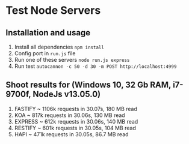# Test Node Servers

## Installation and usage

1.  Install all dependencies `npm install`
2.  Config port in `run.js` file
3.  Run one of these servers `node run.js express`
4.  Run test `autocannon -c 50 -d 30 -m POST http://localhost:4999`

## Shoot results for (Windows 10, 32 Gb RAM, i7-9700f, NodeJs v13.05.0)

1. FASTIFY  ~ 1106k requests in 30.07s, 180 MB read
2. KOA      ~ 817k requests in 30.06s, 130 MB read
3. EXPRESS  ~ 612k requests in 30.06s, 140 MB read
4. RESTIFY   ~ 601k requests in 30.05s, 104 MB read
5. HAPI      ~ 471k requests in 30.05s, 86.7 MB read